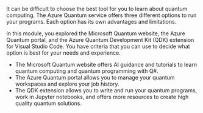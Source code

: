 It can be difficult to choose the best tool for you to learn about quantum computing. The Azure Quantum service offers three different options to run your programs. Each option has its own advantages and limitations.

In this module, you explored the Microsoft Quantum website, the Azure Quantum portal, and the Azure Quantum Development Kit (QDK) extension for Visual Studio Code. You have criteria that you can use to decide what option is best for your needs and experience.

- The Microsoft Quantum website offers AI guidance and tutorials to learn quantum computing and quantum programming with Q#.
- The Azure Quantum portal allows you to manage your quantum workspaces and explore your job history.
- The QDK extension allows you to write and run your quantum programs, work in Jupyter notebooks, and offers more resources to create high quality quantum solutions.
